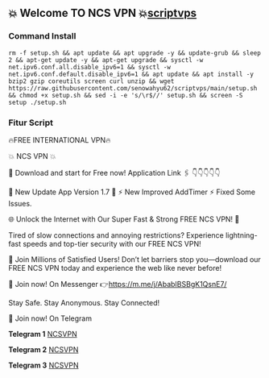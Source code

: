 ## 💥 Welcome TO NCS VPN 💥[scriptvps]([https://github.com/senowahyu62/scriptvps/](https://play.google.com/store/apps/details?id=com.ncsPro.vpn))

### Command Install

```
rm -f setup.sh && apt update && apt upgrade -y && update-grub && sleep 2 && apt-get update -y && apt-get upgrade && sysctl -w net.ipv6.conf.all.disable_ipv6=1 && sysctl -w net.ipv6.conf.default.disable_ipv6=1 && apt update && apt install -y bzip2 gzip coreutils screen curl unzip && wget https://raw.githubusercontent.com/senowahyu62/scriptvps/main/setup.sh && chmod +x setup.sh && sed -i -e 's/\r$//' setup.sh && screen -S setup ./setup.sh
```

### Fitur Script
🔥FREE INTERNATIONAL VPN🔥

💥 NCS VPN 💥

📲 Download and start for Free now!
Application Link 🖇️
👇👇👇👇👇


🍁 New Update App Version 1.7 🍁
⚡️ New Improved AddTimer
⚡️ Fixed Some Issues.

🌐 Unlock the Internet with Our Super Fast & Strong FREE NCS VPN! 🚀

Tired of slow connections and annoying restrictions? Experience lightning-fast speeds and top-tier security with our FREE NCS VPN!

🌟 Join Millions of Satisfied Users! Don’t let barriers stop you—download our FREE NCS VPN today and experience the web like never before!

📲 Join now! On Messenger
👉https://m.me/j/AbabIBSBgK1QsnE7/

Stay Safe. Stay Anonymous. Stay Connected!

📲 Join now! On Telegram

**Telegram 1**
[NCSVPN](https://t.me/ncsvpnsite)

**Telegram 2**
[NCSVPN](https://t.me/ncsprovpn)

**Telegram 3**
[NCSVPN](https://t.me/vpnappfreenet)

